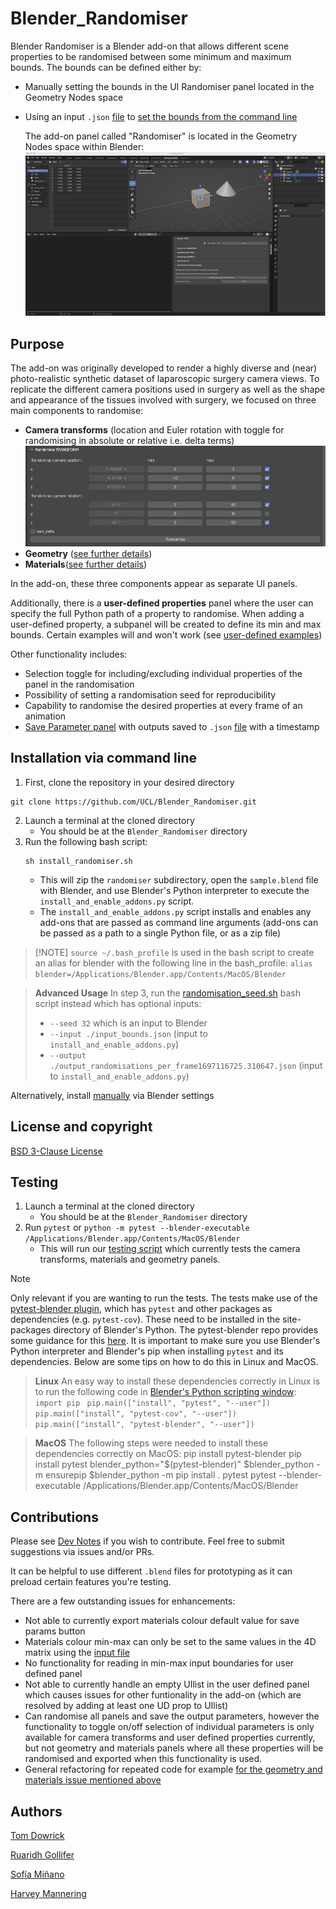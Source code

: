 # Blender_Randomiser


Blender Randomiser is a Blender add-on that allows different scene properties to be randomised between some minimum and maximum bounds. The bounds can be defined either by:
 - Manually setting the bounds in the UI Randomiser panel located in the Geometry Nodes space
 - Using an input `.json` [file](/input_bounds.json) to [set the bounds from the command line](/docs/input_output.md)


   The add-on panel called "Randomiser" is located in the Geometry Nodes space within Blender:
   ![Addon_location](/docs/images/Addon_location.png)


## Purpose

The add-on was originally developed to render a highly diverse and (near) photo-realistic synthetic dataset of laparoscopic surgery camera views. To replicate the different camera positions used in surgery as well as the shape and appearance of the tissues involved with surgery, we focused on three main components to randomise:
 - **Camera transforms** (location and Euler rotation with toggle for randomising in absolute or relative i.e. delta terms) ![camera_transforms](/docs/images/Transforms_panel.png)
 - **Geometry** ([see further details](/docs/Materials_geometry_panel.md))
 - **Materials**([see further details](/docs/Materials_geometry_panel.md))

In the add-on, these three components appear as separate UI panels.

 Additionally, there is a **user-defined properties** panel where the user can specify the full Python path of a property to randomise.  When adding a user-defined property, a subpanel will be created to define its min and max bounds. Certain examples will and won't work (see [user-defined examples](/docs/user_defined_panel.md))

  Other functionality includes:
   - Selection toggle for including/excluding individual properties of the panel in the randomisation
   - Possibility of setting a randomisation seed for reproducibility
   - Capability to randomise the desired properties at every frame of an animation
   - [Save Parameter panel](/docs/input_output.md) with outputs saved to `.json` [file](/output_randomisations_per_frame1697116725.310647.json) with a timestamp


 ## Installation via command line
1. First, clone the repository in your desired directory
```
git clone https://github.com/UCL/Blender_Randomiser.git
```
2. Launch a terminal at the cloned directory
    - You should be at the `Blender_Randomiser` directory
3. Run the following bash script:
    ```
    sh install_randomiser.sh
    ```
    - This will zip the `randomiser` subdirectory, open the `sample.blend` file with Blender, and use Blender's Python interpreter to execute the `install_and_enable_addons.py` script.
    - The `install_and_enable_addons.py` script installs and enables any add-ons that are passed as command line arguments (add-ons can be passed as a path to a single Python file, or as a zip file)

> [!NOTE] `source ~/.bash_profile` is used in the bash script to create an alias for blender with the following line in the bash_profile:
> `alias blender=/Applications/Blender.app/Contents/MacOS/Blender`

> **Advanced Usage**
>  In step 3, run the [randomisation_seed.sh](/randomisation_seed.sh) bash script instead which has optional inputs:
> - `--seed 32` which is an input to Blender
> - `--input ./input_bounds.json` (input to `install_and_enable_addons.py`)
> - `--output ./output_randomisations_per_frame1697116725.310647.json` (input to `install_and_enable_addons.py`)

Alternatively, install [manually](/docs/Install_addon_manually.md) via Blender settings

 ## License and copyright

 [BSD 3-Clause License](/LICENSE)

 ## Testing

 1. Launch a terminal at the cloned directory
    - You should be at the `Blender_Randomiser` directory
 2. Run `pytest` or `python -m pytest --blender-executable /Applications/Blender.app/Contents/MacOS/Blender`
    - This will run our [testing script](/tests/test_integration/test_installing_and_enabling.py) which currently tests the camera transforms, materials and geometry panels.


> [!NOTE]
>  Only relevant if you are wanting to run the tests.
> The tests make use of the [pytest-blender plugin](https://github.com/mondeja/pytest-blender#pytest-blender), which has `pytest` and other packages as dependencies (e.g. `pytest-cov`). These need to be installed in the site-packages directory of Blender's Python. The pytest-blender repo provides some guidance for this [here](https://github.com/mondeja/pytest-blender#usage). It is important to make sure you use Blender's Python interpreter and Blender's pip when installing `pytest` and its dependencies. Below are some tips on how to do this in Linux and MacOS.

> **Linux**
>  An easy way to install these dependencies correctly in Linux is to run the following code in [Blender's Python scripting window](https://docs.blender.org/api/current/info_quickstart.html):
> `import pip `
`pip.main(["install", "pytest", "--user"])`
`pip.main(["install", "pytest-cov", "--user"])`
`pip.main(["install", "pytest-blender", "--user"])`


> **MacOS**
>  The following steps were needed to install these dependencies correctly on MacOS:
pip install pytest-blender
pip install pytest
blender_python="$(pytest-blender)"
$blender_python -m ensurepip
$blender_python -m pip install . pytest
pytest --blender-executable /Applications/Blender.app/Contents/MacOS/Blender

 ## Contributions

 Please see [Dev Notes](./docs/Dev_notes.md) if you wish to contribute. Feel free to submit suggestions via issues and/or PRs.

 It can be helpful to use different `.blend` files for prototyping as it can preload certain features you're testing.

 There are a few outstanding issues for enhancements:
 - Not able to currently export materials colour default value for save params button
 - Materials colour min-max can only be set to the same values in the 4D matrix using the [input file](/input_bounds.json)
 - No functionality for reading in min-max input boundaries for user defined panel
 - Not able to currently handle an empty UIlist in the user defined panel which causes issues for other funtionality in the add-on (which are resolved by adding at least one UD prop to UIlist)
 - Can randomise all panels and save the output parameters, however the functionality to toggle on/off selection of individual parameters is only available for camera transforms and user defined properties currently, but not geometry and materials panels where all these properties will be randomised and exported when this functionality is used.
 - General refactoring for repeated code for example [for the geometry and materials issue mentioned above](/randomiser/utils/list_props_to_randomise.py)


 ## Authors

[Tom Dowrick](https://github.com/tdowrick)

[Ruaridh Gollifer](https://github.com/ruaridhg)

[Sofía Miñano](https://github.com/sfmig)

[Harvey Mannering](https://github.com/harveymannering)

